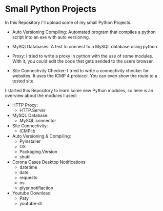 # Small Python Projects
In this Repository I'll upload some of my small Python Projects. 

* Auto Versioning Compiling:
Automated program that compiles a python script into an exe with auto versioning.

* MySQLDatabases:
A test to connect to a MySQL database using python.

* Proxy:
I tried to write a proxy in python with the use of some modules. With it, you could edit the code that gets sended to the users browser.

* Site Connectivity Checker:
I tried to write a connectivity checker for websites. It uses the ICMP 4 protocol. You can even show the route to a tested site.


I started this Repository to learn some new Python modules, so here is an overview about the modules I used:

* HTTP Proxy:
  * HTTP.Server
* MySQL Database:
  * MySQL.connector
* Site Connectivity:
  * ICMPlib
* Auto Versioning & Compiling:
  * Pyinstaller
  * OS
  * Packaging.Version
  * shutil
* Corona Cases Desktop Notifications
  * datetime
  * date
  * requests
  * os
  * plyer.notifiaction
* Youtube Download
  * Paty
  * youtube-dl
